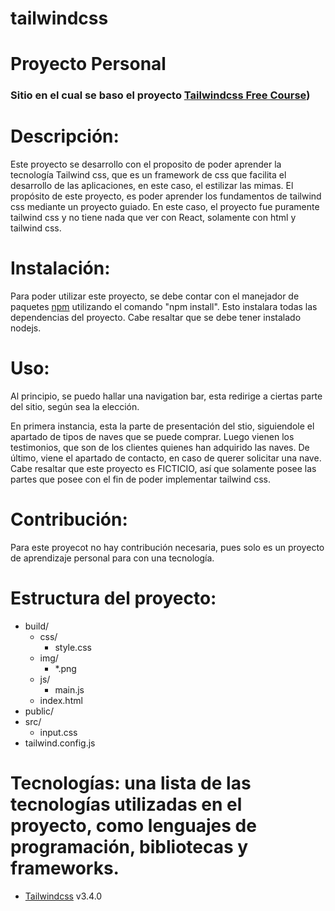 # tailwindcss
# Proyecto Personal

### Sitio en el cual se baso el proyecto [Tailwindcss Free Course]([https://youtu.be/lCxcTsOHrjo?si=sz_n-HmLYueGLYmm))

# Descripción:
Este proyecto se desarrollo con el proposito de poder aprender la tecnología Tailwind css, que es un framework de css que
facilita el desarrollo de las aplicaciones, en este caso, el estilizar las mimas.
El propósito de este proyecto, es poder aprender los fundamentos de tailwind css mediante un proyecto guiado. En este caso,
el proyecto fue puramente tailwind css y no tiene nada que ver con React, solamente con html y tailwind css.


# Instalación:
Para poder utilizar este proyecto, se debe contar con el manejador de paquetes [npm]([https://yarnpkg.com/](https://www.npmjs.com/))
utilizando el comando "npm install". Esto instalara todas las dependencias del proyecto. Cabe resaltar que se debe tener instalado nodejs.

# Uso: 
Al principio, se puedo hallar una navigation bar, esta redirige a ciertas parte del sitio, según sea la elección.

En primera instancia, esta la parte de presentación del stio, siguiendole el apartado de tipos de naves que se puede comprar. Luego
vienen los testimonios, que son de los clientes quienes han adquirido las naves. De último, viene el apartado de contacto, en caso
de querer solicitar una nave. Cabe resaltar que este proyecto es FICTICIO, así que solamente posee las partes que posee con el fin
de poder implementar tailwind css.

# Contribución: 
Para este proyecot no hay contribución necesaria, pues solo es un proyecto de aprendizaje personal para con una tecnología.

# Estructura del proyecto:
- build/
  - css/
    - style.css
  - img/
    - *.png
  - js/
    - main.js
  - index.html
- public/
- src/
  - input.css
- tailwind.config.js


# Tecnologías: una lista de las tecnologías utilizadas en el proyecto, como lenguajes de programación, bibliotecas y frameworks.
- [Tailwindcss]([https://vitejs.dev/](https://tailwindcss.com/)) v3.4.0
